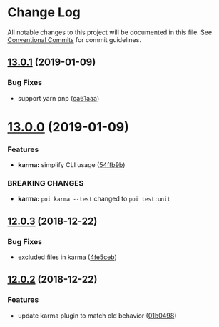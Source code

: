 # Change Log

All notable changes to this project will be documented in this file.
See [Conventional Commits](https://conventionalcommits.org) for commit guidelines.

## [13.0.1](https://github.com/egoist/poi/compare/@poi/plugin-karma@13.0.0...@poi/plugin-karma@13.0.1) (2019-01-09)

### Bug Fixes

- support yarn pnp ([ca61aaa](https://github.com/egoist/poi/commit/ca61aaa))

# [13.0.0](https://github.com/egoist/poi/compare/@poi/plugin-karma@12.0.3...@poi/plugin-karma@13.0.0) (2019-01-09)

### Features

- **karma:** simplify CLI usage ([54ffb9b](https://github.com/egoist/poi/commit/54ffb9b))

### BREAKING CHANGES

- **karma:** `poi karma --test` changed to `poi test:unit`

## [12.0.3](https://github.com/egoist/poi/compare/@poi/plugin-karma@12.0.2...@poi/plugin-karma@12.0.3) (2018-12-22)

### Bug Fixes

- excluded files in karma ([4fe5ceb](https://github.com/egoist/poi/commit/4fe5ceb))

## [12.0.2](https://github.com/egoist/poi/compare/@poi/plugin-karma@12.0.1...@poi/plugin-karma@12.0.2) (2018-12-22)

### Features

- update karma plugin to match old behavior ([01b0498](https://github.com/egoist/poi/commit/01b0498))
